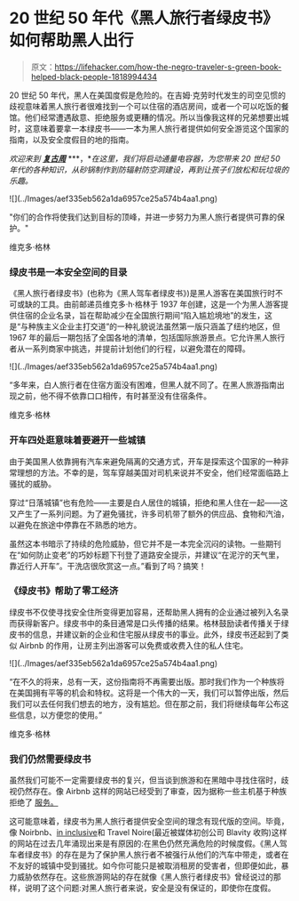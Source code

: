 # 20 世纪 50 年代《黑人旅行者绿皮书》如何帮助黑人出行

> 原文：<https://lifehacker.com/how-the-negro-traveler-s-green-book-helped-black-people-1818994434>

20 世纪 50 年代，黑人在美国度假是危险的。在吉姆·克劳时代发生的司空见惯的歧视意味着黑人旅行者很难找到一个可以住宿的酒店房间，或者一个可以吃饭的餐馆。他们经常遭遇敌意、拒绝服务或更糟的情况。所以当像我这样的兄弟想要出城时，这意味着要拿一本绿皮书——一本为黑人旅行者提供如何安全游览这个国家的指南，以及安全度假目的地的指南。

*欢迎来到* [***复古周***](https://lifehacker.com/tag/retro-week) ***，**在这里，我们将启动通量电容器，为您带来 20 世纪 50 年代的各种知识，从砂锅制作到防辐射防空洞建设，再到让孩子们放松和玩垃圾的乐趣。*

<section class="q35npn-0 MZtuu">![](../Images/aef335eb562a1da6957ce25a574b4aa1.png)

"你们的合作将使我们达到目标的顶峰，并进一步努力为黑人旅行者提供可靠的保护。"

维克多·格林

</section>

### 绿皮书是一本安全空间的目录

《黑人旅行者绿皮书》(也称为《黑人驾车者绿皮书》)是黑人游客在美国旅行时不可或缺的工具。由前邮递员维克多·h·格林于 1937 年创建，这是一个为黑人游客提供住宿的企业名录，旨在帮助减少在全国旅行期间“陷入尴尬境地”的发生，这是“与种族主义企业主打交道”的一种礼貌说法虽然第一版只涵盖了纽约地区，但 1967 年的最后一期包括了全国各地的清单，包括国际旅游景点。它允许黑人旅行者从一系列商家中挑选，并提前计划他们的行程，以避免潜在的障碍。

<section class="q35npn-0 MZtuu">![](../Images/aef335eb562a1da6957ce25a574b4aa1.png)

“多年来，白人旅行者在住宿方面没有困难，但黑人就不同了。在黑人旅游指南出现之前，他不得不依靠口口相传，有时甚至没有住宿条件。

维克多·格林

</section>

### 开车四处逛意味着要避开一些城镇

由于美国黑人依靠拥有汽车来避免隔离的交通方式，开车是探索这个国家的一种非常理想的方法。不幸的是，驾车穿越美国对司机来说并不安全，他们经常面临路上骚扰的威胁。

穿过“日落城镇”也有危险——主要是白人居住的城镇，拒绝和黑人住在一起——这又产生了一系列问题。为了避免骚扰，许多司机带了额外的供应品、食物和汽油，以避免在旅途中停靠在不熟悉的地方。

虽然这本书暗示了持续的危险威胁，但它并不是一本完全沉闷的读物。一些期刊在“如何防止变老”的巧妙标题下刊登了道路安全提示，并建议“在泥泞的天气里，靠近行人开车”。干洗店很欣赏这一点。”看到了吗？搞笑！

### 《绿皮书》帮助了零工经济

绿皮书不仅使寻找安全住所变得更加容易，还帮助黑人拥有的企业通过被列入名录而获得新客户。绿皮书中的条目通常是口头传播的结果。格林鼓励读者传播关于绿皮书的信息，并建议新的企业和住宅服从绿皮书的事业。此外，绿皮书还起到了类似 Airbnb 的作用，让房主列出游客可以免费或收费入住的私人住宅。

<section class="q35npn-0 MZtuu">![](../Images/aef335eb562a1da6957ce25a574b4aa1.png)

“在不久的将来，总有一天，这份指南将不再需要出版。那时我们作为一个种族将在美国拥有平等的机会和特权。这将是一个伟大的一天，我们可以暂停出版，然后我们可以去任何我们想去的地方，没有尴尬。但在那之前，我们将继续每年公布这些信息，以方便您的使用。”

维克多·格林

</section>

### 我们仍然需要绿皮书

虽然我们可能不一定需要绿皮书的复兴，但当谈到旅游和在黑暗中寻找住宿时，歧视仍然存在。像 Airbnb 这样的网站已经受到了审查，因为据称一些主机基于种族 拒绝了 [服务。](http://www.npr.org/2016/04/26/475623339/-airbnbwhileblack-how-hidden-bias-shapes-the-sharing-economy)

这可能意味着，绿皮书为黑人旅行者提供安全空间的理念有现代版的空间。毕竟，像 Noirbnb、[in inclusive](http://thegrapevine.theroot.com/innclusive-and-noirbnb-hope-black-people-will-never-nee-1790888574)和 Travel Noire(最近被媒体初创公司 Blavity 收购)这样的网站在过去几年涌现出来是有原因的:在黑色仍然充满危险的时候度假。《黑人驾车者绿皮书》的存在是为了保护黑人旅行者不被强行从他们的汽车中带走，或者在不友好的城镇中受到骚扰。如今你可能只是被取消租房的受害者，但即便如此，暴力威胁依然存在。这些旅游网站的存在就像《黑人旅行者绿皮书》曾经说过的那样，说明了这个问题:对黑人旅行者来说，安全是没有保证的，即使你在度假。